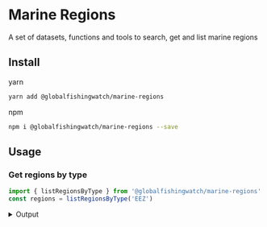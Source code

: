 # Marine Regions

A set of datasets, functions and tools to search, get and list marine regions

## Install

yarn

```bash
yarn add @globalfishingwatch/marine-regions
```

npm

```bash
npm i @globalfishingwatch/marine-regions --save
```

## Usage

### Get regions by type

```js
import { listRegionsByType } from '@globalfishingwatch/marine-regions'
const regions = listRegionsByType('EEZ')
```

<details>
<summary>Output</summary>
<p>

```js
console.log(regions)
[
    {
		"type": 'Feature',
		"geometry": {
			"type": 'Polygon',
			"coordinates": [
			[
				[-52.67, -37.86],
				[-54.49, -36.9],
				[-55.87, -35.63],
				[-58.49, -33.68],
				[-57.65, -30.19],
				[-53.85, -27.16],
				[-54.59, -25.59],
				[-57.57, -25.54],
				[-62.64, -22.25],
				[-67.18, -22.81],
				[-68.57, -24.79],
				[-70.57, -31.6],
				[-69.8, -34.24],
				[-71.96, -40.74],
				[-71.65, -46.69],
				[-73.48, -50.12],
				[-71.92, -52],
				[-68.42, -52.33],
				[-68.44, -52.4],
				[-67.27, -58.37],
				[-62.39, -58.06],
				[-58.54, -56.23],
				[-64.78, -52.43],
				[-64.57, -50.36],
				[-60.77, -47.67],
				[-60.57, -45.26],
				[-57.96, -41.92],
				[-53.92, -39.88],
				[-52.67, -37.86],
			],
			],
		},
		"properties": {
			"name": 'Argentina',
			"area": 3851647,
			"type": 'eez'
		},
    },
	{
		"type": 'Feature',
		"geometry": {
			"type": 'Polygon',
			"coordinates": [
				[
				[20.4, 58.02],
				[24.34, 57.88],
				[24.41, 57.87],
				[27.35, 57.52],
				[28.2, 59.38],
				[28.15, 59.42],
				[26.34, 59.99],
				[20.48, 58.84],
				[20.4, 58.02],
				],
			],
		},
		"properties": {
			"name": 'Estonia',
			"area": 81842,
			"type": 'eez'
		},
	},
  ....
]
```

</p>
</details>
